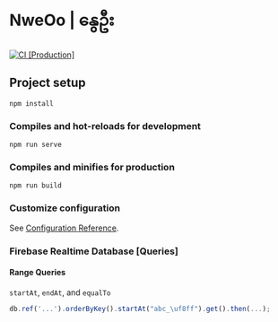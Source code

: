 # NweOo | နွေဦး

[![CI [Production]](https://github.com/etherio/nwe-oo-vue/actions/workflows/production.yml/badge.svg)](https://github.com/etherio/nwe-oo-vue/actions/workflows/production.yml)

## Project setup
```
npm install
```

### Compiles and hot-reloads for development
```
npm run serve
```

### Compiles and minifies for production
```
npm run build
```

### Customize configuration
See [Configuration Reference](https://cli.vuejs.org/config/).

###  Firebase Realtime Database [Queries]

#### Range Queries

`startAt`, `endAt`, and `equalTo`

```js
db.ref('...').orderByKey().startAt("abc_\uf8ff").get().then(...);
```
